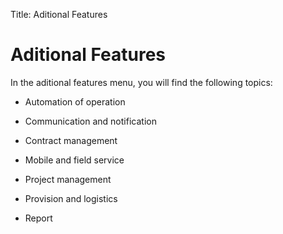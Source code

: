 Title: Aditional Features

# Aditional Features

In the aditional features menu, you will find the following topics:

* Automation of operation

* Communication and notification

* Contract management

* Mobile and field service

* Project management

* Provision and logistics

* Report